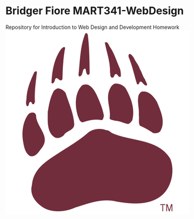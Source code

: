 # Bridger Fiore MART341-WebDesign
Repository for Introduction to Web Design and Development Homework
![The Paw](./Images/logo_-university-of-montana-grizzlies-paw-print.png)<br/>

